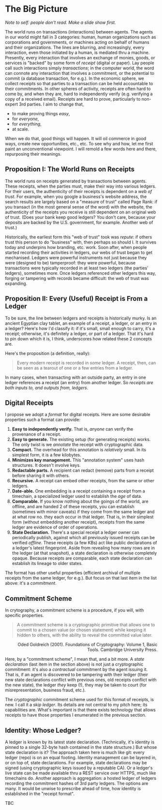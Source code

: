 # The Big Picture

*Note to self: people don't read. Make a slide show first.*

The world runs on transactions (interactions) between agents. The agents in our world might
fall in 3 categories: 
human, human organizations such as corporations and governments, or machines acting
on behalf of humans and their organizations. The lines are blurring, and increasingly,
every interaction, even those initiated by a human, is mediated thru a machine.
Presently, every interaction that involves an exchange of monies, goods, or services
is "backed" by some form of *receipt* (digital or paper). Lay people call such interactions
simply *transactions*; in the computer world, the word can connote any interaction that
involves a commitment, or the potential to commit (a database transaction, for e.g.).
In the economic sphere, we collect receipts so that parties to a transaction can be held
accountable to their commitments. In other spheres of activity, receipts are often
hard to come by, and when they are, hard to independently verify (e.g. verifying a copy of a
received email). Receipts are hard to prove, particularly to non-expert 3rd parties.
I aim to change that,

* to make proving things *easy*,
* for *everyone*,
* for *everything*,
* at scale.

When we do that, good things will happen. It will oil commerce in good ways, create new
opportunities, etc., etc. To see why and how, let me first paint an unconventional viewpoint.
I will remold a few words here and there, repurposing their meanings.

## Proposition I: The World Runs on Receipts

The world runs on receipts generated by transactions between agents. These receipts, when
the parties must, make their way into various ledgers. For their users, the authenticity of
their receipts is dependent on a *web of trust*. For example, when you google a business's website
address, the search results are largely based on a "measure of trust" called Page Rank:
if you transact (in the most general sense of the word) with the website, the authenticity
of the receipts you receive is still dependent on an original web of trust. (Does your
bank keep good ledgers? You don't care, because your deposits are backed by the U.S.
government, for example. Another web of trust.)

Historically, the earliest form this "web of trust" took was *repute*: if others trust this person to do
"business" with, then perhaps so should I. It survives today and underpins how branding, etc. work.
Soon after, when people started recording their activities in ledgers, our webs of trust began to get
mechanised. Ledgers were powerful instruments not just because they were (designed to be)
tamperproof: they were powerful, because transactions were typically recorded in at least
two ledgers (the parties' ledgers), sometimes more. Once ledgers referenced other ledgers
this way, forging or tampering with records became difficult: the web of trust was expanding.


## Proposition II: Every (Useful) Receipt is From a Ledger

To be sure, the line between ledgers and receipts is historically murky. Is an ancient
Egyptian clay tablet, an example of a receipt, a ledger, or an entry in a ledger? Here's
how I'd classify it: if it's small, small enough to carry, it's a receipt; otherwise, it's
definitely a ledger, or part of a ledger. That it's hard to pin down which it is, I think,
underscores how related these 2 concepts are.

Here's the proposition (a definition, really):
>  Every modern receipt is recorded in *some* ledger. A receipt, then, can be seen as a tearout of one or a few entries from a ledger.

In many cases, when transacting with an outside party, an entry in one ledger references a
receipt (an entry) from another ledger. So *receipts are both inputs to, and outputs from,
ledgers*.


## Digital Receipts

I propose we adopt a *format* for digital receipts. Here are some desirable properties
such a format can provide:

1. **Easy to independently verify.** That is, *anyone* can verify the provenance of a receipt.
2. **Easy to generate.** The existing setup (for generating receipts) works. The only twist is we *annotate*
   the receipt with cryptographic data.
3. **Compact.** The overhead for this annotation is *relatively* small. In its simplest form, it is a few kilobytes.
4. **Minimizes key management.** This "annotation system" uses hash structures. It doesn't involve keys.
5. **Redactable parts.** A recipient can redact (remove) parts from a receipt before sharing it with others.
6. **Recursive.** A receipt can embed other receipts, from the same or other ledgers.
7. **Date-able.** One embedding is a receipt containing a receipt from a timechain, a specialized
   ledger used to establish the *age* of data.
8. **Comparable.** If you know nothing about the goings of the world, are offline, and are handed 2 of these
   receipts, you can establish (sometimes with minor caveats) if they come from the same ledger
   and at what row no. they each occur in that ledger. That is, in their simplest form (without
   embedding another receipt), receipts from the same ledger are evidence of order of operations.
9. **State Declaration.** There's a special receipt a ledger owner can periodically publish, against which all previously
   issued receipts can be verified *offline*. These receipts (a few KBs) act like public declarations of a ledger's latest
   fingerprint. Aside from revealing how many rows are in the ledger (at that snapshot), a state declaration is otherwise completely opaque.
   Because receipts are comparable, each state declaration can establish its lineage to older states.
   
The format has other useful properties (efficient archival of multiple receipts from the same ledger,
for e.g.). But focus on that last item in the list above: it's a *commitment*.

## Commitment Scheme

In crytography, a commitment scheme is a procedure, if you will, with specific properties.

> A commitment scheme is a cryptographic primitive that allows one to commit to a chosen value
> (or chosen statement) while keeping it hidden to others, with the ability to reveal the committed value later.
<p align="right">Oded Goldreich (2001). Foundations of Cryptography: Volume 1, Basic Tools. Cambridge University Press.</p>

Here, by a "commitment scheme", I mean that, and a bit more. A *state declaration* (last item in the section above)
is not just a cryptographic commitment: it's also a *contractual* commitment by the agent issuing it.
That is, if an agent is discovered to be tampering with their ledger (their new state declarations conflict with
previous ones, old receipts conflict with the new state), the ledger *they* keep (!), they may be taken to court
(for misrepresentation, business fraud, etc.).

The *cryptographic* commitment scheme used for this format of receipts, is new. I call it a *skip ledger*.
Its details are not central to my pitch here; its capabilities are. What's important is that there exists
technology that allows receipts to have those properties I enumerated in the previous section.

## Identity: Whose Ledger?
 
A ledger is known by its latest state declaration. (Technically, it's identity is pinned to 
a single 32-byte hash contained in the state structure.) But whose state declaration is it?
The approach taken here is much like git: every ledger (repo) is on an equal footing. Identity
management can be layered in, or on top of, state declarations. For example, state declarations may
be signed (using cryptographic keys issued by a reputable CA). Or a ledger's live state can be made available
thru a REST service over HTTPS, much like timechains do. Another approach is aggregation: a hosted ledger
of ledgers recording the commitment hashes of 3rd party ledgers. The options are many. It would be
unwise to prescribe ahead of time, how identity is established in the "receipt format".

TBC


